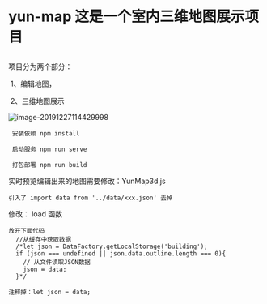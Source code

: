# yun-map 这是一个室内三维地图展示项目

## 

项目分为两个部分：

​	1、编辑地图，

​	2、三维地图展示



![image-20191227114429998](C:\Users\CAO\AppData\Roaming\Typora\typora-user-images\image-20191227114429998.png)



```
 安装依赖 npm install
```



```
 启动服务 npm run serve
```



```
 打包部署 npm run build
```


实时预览编辑出来的地图需要修改：YunMap3d.js

```
引入了 import data from '../data/xxx.json' 去掉
```

修改： load 函数
```
放开下面代码
  //从缓存中获取数据
  /*let json = DataFactory.getLocalStorage('building');
  if (json === undefined || json.data.outline.length === 0){
    // 从文件读取JSON数据
    json = data;
  }*/
```

```
注释掉：let json = data;
```



